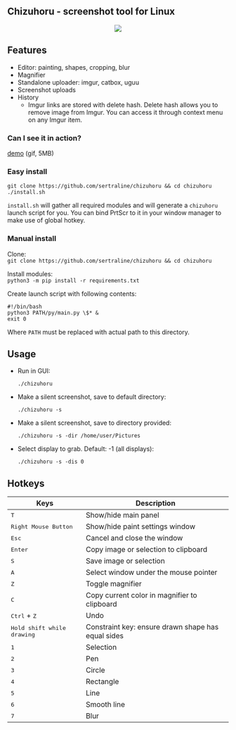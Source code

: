 ## Chizuhoru - screenshot tool for Linux  

<p align="center">
  <img src="https://i.imgur.com/UGpRwIs.png" />
</p>

## Features
- Editor: painting, shapes, cropping, blur
- Magnifier
- Standalone uploader: imgur, catbox, uguu
- Screenshot uploads
- History
  - Imgur links are stored with delete hash. Delete hash allows you to remove image from Imgur. You can access it through context menu on any Imgur item.

### Can I see it in action?
[demo](https://i.imgur.com/1PC34J5.gif?raw=True) (gif, 5MB)

### Easy install  

```
git clone https://github.com/sertraline/chizuhoru && cd chizuhoru
./install.sh
```

`install.sh` will gather all required modules and will generate a `chizuhoru` launch script for you. You can bind PrtScr to it in your window manager to make use of global hotkey.

### Manual install  

Clone:  
`git clone https://github.com/sertraline/chizuhoru && cd chizuhoru`  

Install modules:  
`python3 -m pip install -r requirements.txt`  

Create launch script with following contents:
```
#!/bin/bash
python3 PATH/py/main.py \$* &
exit 0
```
Where `PATH` must be replaced with actual path to this directory.  

## Usage
 
- Run in GUI:
    ```shell
    ./chizuhoru
    ```   
- Make a silent screenshot, save to default directory:
    ```shell
    ./chizuhoru -s
    ```  
- Make a silent screenshot, save to directory provided:
    ```shell
    ./chizuhoru -s -dir /home/user/Pictures
    ```  
- Select display to grab. Default: -1 (all displays):
    ```shell
    ./chizuhoru -s -dis 0
    ```  
 
## Hotkeys

|  Keys                                                  |  Description                          |
|---                                                     |---                                    |
| <kbd>T</kbd>                                           | Show/hide main panel                  |
| <kbd>Right Mouse Button</kbd>                          | Show/hide paint settings window       |
| <kbd>Esc</kbd>                                         | Cancel and close the window           |
| <kbd>Enter</kbd>                                       | Copy image or selection to clipboard  |
| <kbd>S</kbd>                                           | Save image or selection               |
| <kbd>A</kbd>                                           | Select window under the mouse pointer |
| <kbd>Z</kbd>                                           | Toggle magnifier                      |
| <kbd>C</kbd>                                           | Copy current color in magnifier to clipboard |
| <kbd>Ctrl</kbd> + <kbd>Z</kbd>                         | Undo                                  |
| <kbd>Hold shift while drawing</kbd>                    | Constraint key: ensure drawn shape has equal sides |
| <kbd>1</kbd>                                           | Selection                             |
| <kbd>2</kbd>                                           | Pen                                   |
| <kbd>3</kbd>                                           | Circle                                |
| <kbd>4</kbd>                                           | Rectangle                             |
| <kbd>5</kbd>                                           | Line                                  |
| <kbd>6</kbd>                                           | Smooth line                           |
| <kbd>7</kbd>                                           | Blur                                  |
